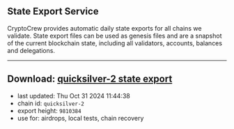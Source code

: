 ## State Export Service
CryptoCrew provides automatic daily state exports for all chains we validate. State export files can be used as genesis files and are a snapshot of the current blockchain state, including all validators, accounts, balances and delegations.

---
**Download: [quicksilver-2 state export](https://dl-eu2.ccvalidators.com/SERVICE/quicksilver/quicksilver-2_export_9810384.json)**
---

- last updated: Thu Oct 31 2024 11:44:38
- chain id: `quicksilver-2`
- export height: `9810384`
- use for: airdrops, local tests, chain recovery
